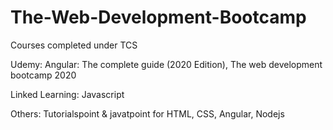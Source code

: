 # The-Web-Development-Bootcamp

Courses completed under TCS 

Udemy: 
Angular: The complete guide (2020 Edition), 
The web development bootcamp 2020

Linked Learning:
Javascript

Others: 
Tutorialspoint & javatpoint for HTML, CSS, Angular, Nodejs

